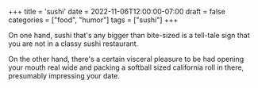 +++
title = 'sushi'
date = 2022-11-06T12:00:00-07:00
draft = false
categories = ["food", "humor"]
tags = ["sushi"]
+++

On one hand, sushi that's any bigger than bite-sized is a tell-tale sign that you are not in a classy sushi restaurant.

On the other hand, there's a certain visceral pleasure to be had opening your mouth real wide and packing a softball sized california roll in there, presumably impressing your date.